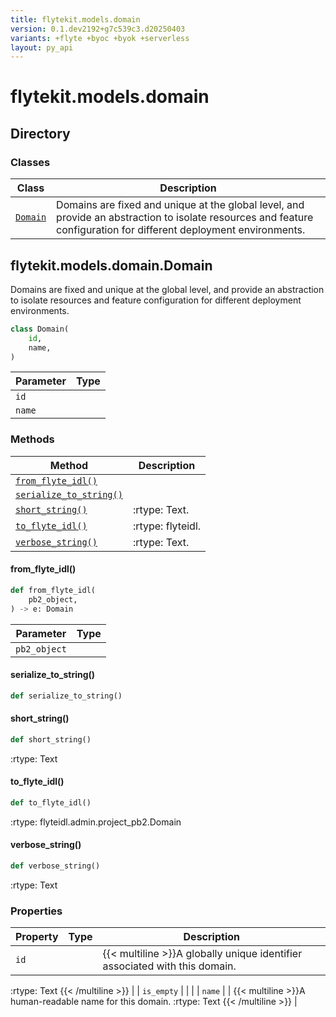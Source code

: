 ```yaml
---
title: flytekit.models.domain
version: 0.1.dev2192+g7c539c3.d20250403
variants: +flyte +byoc +byok +serverless
layout: py_api
---
```


# flytekit.models.domain

## Directory

### Classes

| Class | Description |
|-|-|
| [`Domain`](.././flytekit.models.domain#flytekitmodelsdomaindomain) | Domains are fixed and unique at the global level, and provide an abstraction to isolate resources and feature configuration for different deployment environments. |

## flytekit.models.domain.Domain

Domains are fixed and unique at the global level, and provide an abstraction to isolate resources and feature configuration for different deployment environments.



```python
class Domain(
    id,
    name,
)
```
| Parameter | Type |
|-|-|
| `id` |  |
| `name` |  |

### Methods

| Method | Description |
|-|-|
| [`from_flyte_idl()`](#from_flyte_idl) |  |
| [`serialize_to_string()`](#serialize_to_string) |  |
| [`short_string()`](#short_string) | :rtype: Text. |
| [`to_flyte_idl()`](#to_flyte_idl) | :rtype: flyteidl. |
| [`verbose_string()`](#verbose_string) | :rtype: Text. |


#### from_flyte_idl()

```python
def from_flyte_idl(
    pb2_object,
) -> e: Domain
```
| Parameter | Type |
|-|-|
| `pb2_object` |  |

#### serialize_to_string()

```python
def serialize_to_string()
```
#### short_string()

```python
def short_string()
```
:rtype: Text


#### to_flyte_idl()

```python
def to_flyte_idl()
```
:rtype: flyteidl.admin.project_pb2.Domain


#### verbose_string()

```python
def verbose_string()
```
:rtype: Text


### Properties

| Property | Type | Description |
|-|-|-|
| `id` |  | {{< multiline >}}A globally unique identifier associated with this domain.
:rtype: Text
{{< /multiline >}} |
| `is_empty` |  |  |
| `name` |  | {{< multiline >}}A human-readable name for this domain.
:rtype: Text
{{< /multiline >}} |


